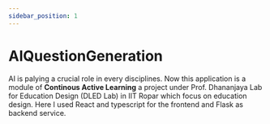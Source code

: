 ```yaml
---
sidebar_position: 1
---
```



# AIQuestionGeneration



AI is palying a crucial role in every disciplines. Now this application is a module of **Continous Active Learning** a project under Prof. Dhananjaya Lab for Education Design (DLED Lab) in IIT Ropar which focus on education design. Here I used React and typescript for the frontend and Flask as backend service.